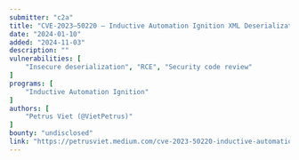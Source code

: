 ```yaml
---
submitter: "c2a"
title: "CVE-2023–50220 — Inductive Automation Ignition XML Deserialization to RCE"
date: "2024-01-10"
added: "2024-11-03"
description: ""
vulnerabilities: [
    "Insecure deserialization", "RCE", "Security code review"
]
programs: [
    "Inductive Automation Ignition"
]
authors: [
    "Petrus Viet (@VietPetrus)"
]
bounty: "undisclosed"
link: "https://petrusviet.medium.com/cve-2023-50220-inductive-automation-ignition-xml-deserialization-to-rce-7b395412c6cf"
---
```





